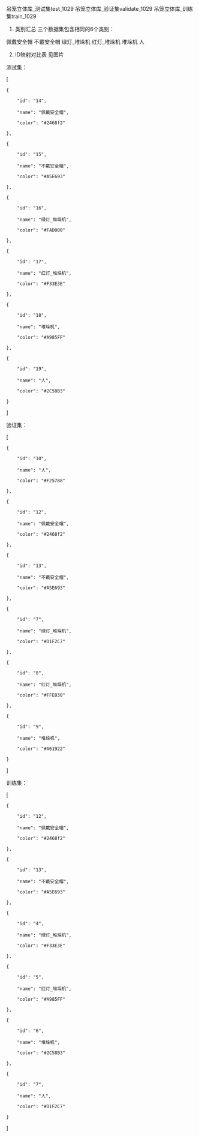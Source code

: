 吊笼立体库_测试集test_1029
吊笼立体库_验证集validate_1029
吊笼立体库_训练集train_1029



1. 类别汇总
三个数据集包含相同的6个类别：

佩戴安全帽
不戴安全帽
绿灯_堆垛机
红灯_堆垛机
堆垛机
人

2. ID映射对比表
    见图片


测试集：

[

    {

        "id": "14",

        "name": "佩戴安全帽",

        "color": "#2468f2"

    },

    {

        "id": "15",

        "name": "不戴安全帽",

        "color": "#A5E693"

    },

    {

        "id": "16",

        "name": "绿灯_堆垛机",

        "color": "#FAD000"

    },

    {

        "id": "17",

        "name": "红灯_堆垛机",

        "color": "#F33E3E"

    },

    {

        "id": "18",

        "name": "堆垛机",

        "color": "#A985FF"

    },

    {

        "id": "19",

        "name": "人",

        "color": "#2C58B3"

    }

]


验证集：

[

    {

        "id": "10",

        "name": "人",

        "color": "#F25788"

    },

    {

        "id": "12",

        "name": "佩戴安全帽",

        "color": "#2468f2"

    },

    {

        "id": "13",

        "name": "不戴安全帽",

        "color": "#A5E693"

    },

    {

        "id": "7",

        "name": "绿灯_堆垛机",

        "color": "#D1F2C7"

    },

    {

        "id": "8",

        "name": "红灯_堆垛机",

        "color": "#FFE030"

    },

    {

        "id": "9",

        "name": "堆垛机",

        "color": "#A61922"

    }

]



训练集：

[

    {

        "id": "12",

        "name": "佩戴安全帽",

        "color": "#2468f2"

    },

    {

        "id": "13",

        "name": "不戴安全帽",

        "color": "#A5E693"

    },

    {

        "id": "4",

        "name": "绿灯_堆垛机",

        "color": "#F33E3E"

    },

    {

        "id": "5",

        "name": "红灯_堆垛机",

        "color": "#A985FF"

    },

    {

        "id": "6",

        "name": "堆垛机",

        "color": "#2C58B3"

    },

    {

        "id": "7",

        "name": "人",

        "color": "#D1F2C7"

    }

] 